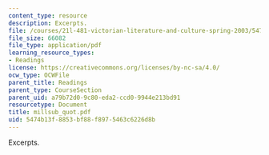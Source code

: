 ```yaml
---
content_type: resource
description: Excerpts.
file: /courses/21l-481-victorian-literature-and-culture-spring-2003/5474b13f8853bf88f8975463c6226d8b_millsub_quot.pdf
file_size: 66082
file_type: application/pdf
learning_resource_types:
- Readings
license: https://creativecommons.org/licenses/by-nc-sa/4.0/
ocw_type: OCWFile
parent_title: Readings
parent_type: CourseSection
parent_uid: a79b72d0-9c80-eda2-ccd0-9944e213bd91
resourcetype: Document
title: millsub_quot.pdf
uid: 5474b13f-8853-bf88-f897-5463c6226d8b
---
```

Excerpts.